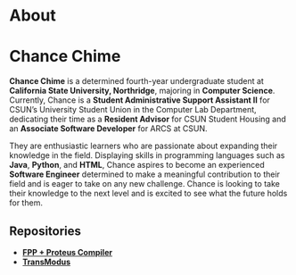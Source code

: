 # About
# Chance Chime

**Chance Chime** is a determined fourth-year undergraduate student at **California State University, Northridge**, majoring in **Computer Science**. Currently, Chance is a **Student Administrative Support Assistant II** for CSUN’s University Student Union in the Computer Lab Department, dedicating their time as a **Resident Advisor** for CSUN Student Housing and an **Associate Software Developer** for ARCS at CSUN.

They are enthusiastic learners who are passionate about expanding their knowledge in the field. Displaying skills in programming languages such as **Java**, **Python**, and **HTML**, Chance aspires to become an experienced **Software Engineer** determined to make a meaningful contribution to their field and is eager to take on any new challenge. Chance is looking to take their knowledge to the next level and is excited to see what the future holds for them.

## Repositories

- [**FPP + Proteus Compiler**](https://github.com/AlbertoSantana0/ProteusFPP)
- [**TransModus**](https://github.com/TheRealEngineers/TransModus)


<script data-name="BMC-Widget" data-cfasync="false" src="https://cdnjs.buymeacoffee.com/1.0.0/widget.prod.min.js" data-id="chancechime" data-description="Support me on Buy me a coffee!" data-message="" data-color="#FF813F" data-position="Right" data-x_margin="18" data-y_margin="18"></script>